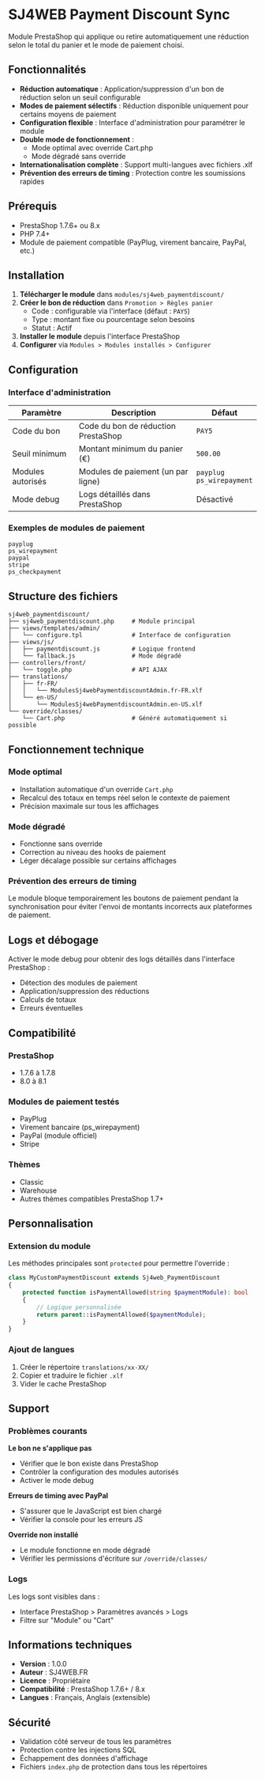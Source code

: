 # SJ4WEB Payment Discount Sync

Module PrestaShop qui applique ou retire automatiquement une réduction selon le total du panier et le mode de paiement choisi.

## Fonctionnalités

- **Réduction automatique** : Application/suppression d'un bon de réduction selon un seuil configurable
- **Modes de paiement sélectifs** : Réduction disponible uniquement pour certains moyens de paiement
- **Configuration flexible** : Interface d'administration pour paramétrer le module
- **Double mode de fonctionnement** :
    - Mode optimal avec override Cart.php
    - Mode dégradé sans override
- **Internationalisation complète** : Support multi-langues avec fichiers .xlf
- **Prévention des erreurs de timing** : Protection contre les soumissions rapides

## Prérequis

- PrestaShop 1.7.6+ ou 8.x
- PHP 7.4+
- Module de paiement compatible (PayPlug, virement bancaire, PayPal, etc.)

## Installation

1. **Télécharger le module** dans `modules/sj4web_paymentdiscount/`
2. **Créer le bon de réduction** dans `Promotion > Règles panier`
    - Code : configurable via l'interface (défaut : `PAY5`)
    - Type : montant fixe ou pourcentage selon besoins
    - Statut : Actif
3. **Installer le module** depuis l'interface PrestaShop
4. **Configurer** via `Modules > Modules installés > Configurer`

## Configuration

### Interface d'administration

| Paramètre | Description | Défaut |
|-----------|-------------|---------|
| Code du bon | Code du bon de réduction PrestaShop | `PAY5` |
| Seuil minimum | Montant minimum du panier (€) | `500.00` |
| Modules autorisés | Modules de paiement (un par ligne) | `payplug`<br>`ps_wirepayment` |
| Mode debug | Logs détaillés dans PrestaShop | Désactivé |

### Exemples de modules de paiement

```
payplug
ps_wirepayment
paypal
stripe
ps_checkpayment
```

## Structure des fichiers

```
sj4web_paymentdiscount/
├── sj4web_paymentdiscount.php     # Module principal
├── views/templates/admin/
│   └── configure.tpl              # Interface de configuration
├── views/js/
│   ├── paymentdiscount.js         # Logique frontend
│   └── fallback.js                # Mode dégradé
├── controllers/front/
│   └── toggle.php                 # API AJAX
├── translations/
│   ├── fr-FR/
│   │   └── ModulesSj4webPaymentdiscountAdmin.fr-FR.xlf
│   └── en-US/
│       └── ModulesSj4webPaymentdiscountAdmin.en-US.xlf
└── override/classes/
    └── Cart.php                   # Généré automatiquement si possible
```

## Fonctionnement technique

### Mode optimal

- Installation automatique d'un override `Cart.php`
- Recalcul des totaux en temps réel selon le contexte de paiement
- Précision maximale sur tous les affichages

### Mode dégradé

- Fonctionne sans override
- Correction au niveau des hooks de paiement
- Léger décalage possible sur certains affichages

### Prévention des erreurs de timing

Le module bloque temporairement les boutons de paiement pendant la synchronisation pour éviter l'envoi de montants incorrects aux plateformes de paiement.

## Logs et débogage

Activer le mode debug pour obtenir des logs détaillés dans l'interface PrestaShop :

- Détection des modules de paiement
- Application/suppression des réductions
- Calculs de totaux
- Erreurs éventuelles

## Compatibilité

### PrestaShop
- 1.7.6 à 1.7.8
- 8.0 à 8.1

### Modules de paiement testés
- PayPlug
- Virement bancaire (ps_wirepayment)
- PayPal (module officiel)
- Stripe

### Thèmes
- Classic
- Warehouse
- Autres thèmes compatibles PrestaShop 1.7+

## Personnalisation

### Extension du module

Les méthodes principales sont `protected` pour permettre l'override :

```php
class MyCustomPaymentDiscount extends Sj4web_PaymentDiscount 
{
    protected function isPaymentAllowed(string $paymentModule): bool
    {
        // Logique personnalisée
        return parent::isPaymentAllowed($paymentModule);
    }
}
```

### Ajout de langues

1. Créer le répertoire `translations/xx-XX/`
2. Copier et traduire le fichier `.xlf`
3. Vider le cache PrestaShop

## Support

### Problèmes courants

**Le bon ne s'applique pas**
- Vérifier que le bon existe dans PrestaShop
- Contrôler la configuration des modules autorisés
- Activer le mode debug

**Erreurs de timing avec PayPal**
- S'assurer que le JavaScript est bien chargé
- Vérifier la console pour les erreurs JS

**Override non installé**
- Le module fonctionne en mode dégradé
- Vérifier les permissions d'écriture sur `/override/classes/`

### Logs

Les logs sont visibles dans :
- Interface PrestaShop > Paramètres avancés > Logs
- Filtre sur "Module" ou "Cart"

## Informations techniques

- **Version** : 1.0.0
- **Auteur** : SJ4WEB.FR
- **Licence** : Propriétaire
- **Compatibilité** : PrestaShop 1.7.6+ / 8.x
- **Langues** : Français, Anglais (extensible)

## Sécurité

- Validation côté serveur de tous les paramètres
- Protection contre les injections SQL
- Échappement des données d'affichage
- Fichiers `index.php` de protection dans tous les répertoires

